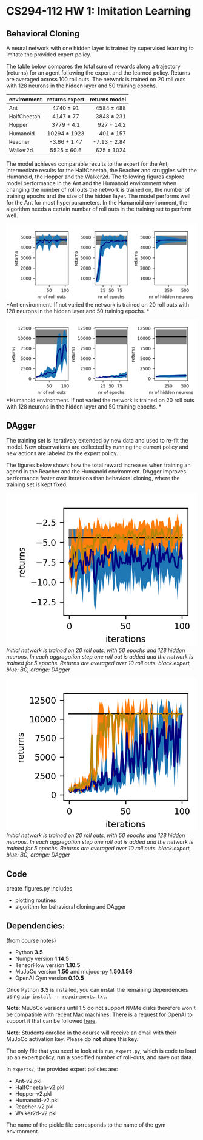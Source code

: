 # CS294-112 HW 1: Imitation Learning

## Behavioral Cloning

A neural network with one hidden layer is trained by supervised learning to
imitate the provided expert policy.

The table below compares the total sum of rewards along a trajectory (returns)
for an agent following the expert and the learned policy. Returns are averaged
across 100 roll outs. The network is trained on 20 roll outs with 128 neurons
in the hidden layer and 50 training epochs.

| environment | returns expert     | returns model  |
| ------------|:-------------:| -----:|
| Ant         | 4740 ± 91 | 4584 ± 488 |
| HalfCheetah | 4147 ± 77 | 3848 ± 231 |
| Hopper      | 3779 ± 4.1 | 927 ± 14.2 |
| Humanoid    | 10294 ± 1923 | 401 ± 157 |
| Reacher     | -3.66 ± 1.47 | -7.13 ± 2.84 |
| Walker2d    | 5525 ± 60.6 | 625 ± 1024 |

The model achieves comparable results to the expert for the Ant, intermediate
results for the HalfCheetah, the Reacher and struggles with the Humanoid, the
 Hopper and the Walker2d. The following figures explore model performance in
 the Ant and the Humanoid environment when changing the number of roll outs
 the network is trained on, the number of training epochs and the size of the
 hidden layer. The model performs well for the Ant for most hyperparameters.
 In the Humanoid environment, the algorithm needs a certain number of roll outs
 in the training set to perform well.

![](analyse_hyperparameter_Ant-v2.png)
*Ant environment. If not varied the network is trained on 20 roll outs with 128
neurons in the hidden layer and 50 training epochs. *

![](analyse_hyperparameter_Humanoid-v2.png)
*Humanoid environment. If not varied the network is trained on 20 roll outs with
128 neurons in the hidden layer and 50 training epochs. *

## DAgger

The training set is iteratively extended by new data and used to re-fit
the model. New observations are collected by running the current policy and
new actions are labeled by the expert policy.

The figures below shows how the total reward increases when training an agend in
the Reacher and the Humanoid environment. DAgger improves performance faster over
iterations than behavioral cloning, where the training set is kept fixed.

![](analyse_dagger_performance_Reacher-v2.png)
*Initial network is trained on 20 roll outs, with 50 epochs and 128 hidden
neurons. In each aggregation step one roll out is added and the network is
trained for 5 epochs. Returns are averaged over 10 roll outs. black:expert,
blue: BC, orange: DAgger*

![](analyse_dagger_performance_Humanoid-v2.png)
*Initial network is trained on 20 roll outs, with 50 epochs and 128 hidden
neurons. In each aggregation step one roll out is added and the network is
trained for 5 epochs. Returns are averaged over 10 roll outs. black:expert,
blue: BC, orange: DAgger*

## Code

create_figures.py includes
 * plotting routines
 * algorithm for behavioral cloning and DAgger

## Dependencies:
(from course notes)
 * Python **3.5**
 * Numpy version **1.14.5**
 * TensorFlow version **1.10.5**
 * MuJoCo version **1.50** and mujoco-py **1.50.1.56**
 * OpenAI Gym version **0.10.5**

Once Python **3.5** is installed, you can install the remaining dependencies using `pip install -r requirements.txt`.

**Note**: MuJoCo versions until 1.5 do not support NVMe disks therefore won't be compatible with recent Mac machines.
There is a request for OpenAI to support it that can be followed [here](https://github.com/openai/gym/issues/638).

**Note**: Students enrolled in the course will receive an email with their MuJoCo activation key. Please do **not** share this key.

The only file that you need to look at is `run_expert.py`, which is code to load up an expert policy, run a specified number of roll-outs, and save out data.

In `experts/`, the provided expert policies are:
* Ant-v2.pkl
* HalfCheetah-v2.pkl
* Hopper-v2.pkl
* Humanoid-v2.pkl
* Reacher-v2.pkl
* Walker2d-v2.pkl

The name of the pickle file corresponds to the name of the gym environment.
